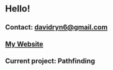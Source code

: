 # Hello!

## Contact: davidryn6@gmail.com
## [My Website](http://davidryan.info)
## Current project: Pathfinding


